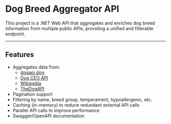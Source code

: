 # Dog Breed Aggregator API

This project is a .NET Web API that aggregates and enriches dog breed information from multiple public APIs, providing a unified and filterable endpoint.

---

## Features

- Aggregates data from:
  - [dogapi.dog](https://dogapi.dog/)
  - [Dog CEO API](https://dog.ceo/dog-api/)
  - [Wikipedia](https://en.wikipedia.org/w/api.php)
  - [TheDogAPI](https://thedogapi.com/)
-  Pagination support
-  Filtering by name, breed group, temperament, hypoallergenic, etc.
-  Caching (in-memory) to reduce redundant external API calls
- Parallel API calls to improve performance
- Swagger/OpenAPI documentation
